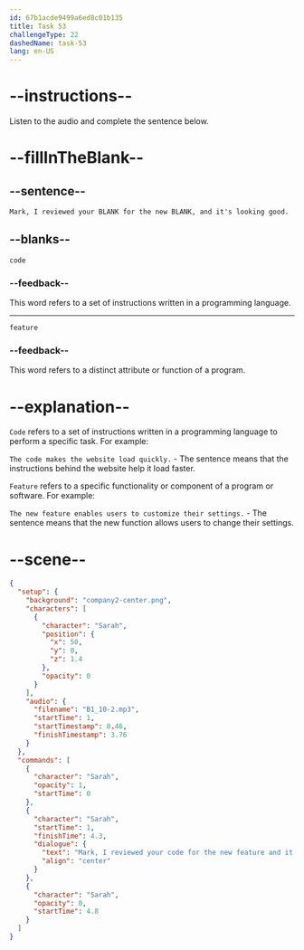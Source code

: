 ```yaml
---
id: 67b1acde9499a6ed8c01b135
title: Task 53
challengeType: 22
dashedName: task-53
lang: en-US
---
```


<!-- (audio) Sarah: Mark, I reviewed your code for the new feature, and it's looking good. -->

# --instructions--

Listen to the audio and complete the sentence below.

# --fillInTheBlank--

## --sentence--

`Mark, I reviewed your BLANK for the new BLANK, and it's looking good.`

## --blanks--

`code`

### --feedback--

This word refers to a set of instructions written in a programming language.

---

`feature`

### --feedback--

This word refers to a distinct attribute or function of a program.

# --explanation--

`Code` refers to a set of instructions written in a programming language to perform a specific task. For example:

`The code makes the website load quickly.` - The sentence means that the instructions behind the website help it load faster.

`Feature` refers to a specific functionality or component of a program or software. For example:

`The new feature enables users to customize their settings.` - The sentence means that the new function allows users to change their settings. 

# --scene--

```json
{
  "setup": {
    "background": "company2-center.png",
    "characters": [
      {
        "character": "Sarah",
        "position": {
          "x": 50,
          "y": 0,
          "z": 1.4
        },
        "opacity": 0
      }
    ],
    "audio": {
      "filename": "B1_10-2.mp3",
      "startTime": 1,
      "startTimestamp": 0.46,
      "finishTimestamp": 3.76
    }
  },
  "commands": [
    {
      "character": "Sarah",
      "opacity": 1,
      "startTime": 0
    },
    {
      "character": "Sarah",
      "startTime": 1,
      "finishTime": 4.3,
      "dialogue": {
        "text": "Mark, I reviewed your code for the new feature and it's looking good.",
        "align": "center"
      }
    },
    {
      "character": "Sarah",
      "opacity": 0,
      "startTime": 4.8
    }
  ]
}
```
